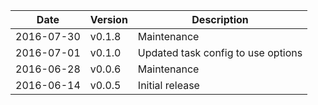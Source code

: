 | Date        | Version | Description |
| ----------- | ------- | ----------- |
| 2016-07-30  | v0.1.8  | Maintenance |
| 2016-07-01  | v0.1.0  | Updated task config to use options |
| 2016-06-28  | v0.0.6  | Maintenance |
| 2016-06-14  | v0.0.5  | Initial release |
